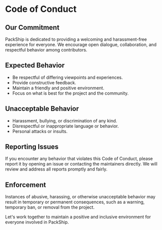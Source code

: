 # Code of Conduct

## Our Commitment

PackShip is dedicated to providing a welcoming and harassment-free experience for everyone. We encourage open dialogue, collaboration, and respectful behavior among contributors.

## Expected Behavior

- Be respectful of differing viewpoints and experiences.
- Provide constructive feedback.
- Maintain a friendly and positive environment.
- Focus on what is best for the project and the community.

## Unacceptable Behavior

- Harassment, bullying, or discrimination of any kind.
- Disrespectful or inappropriate language or behavior.
- Personal attacks or insults.

## Reporting Issues

If you encounter any behavior that violates this Code of Conduct, please report it by opening an issue or contacting the maintainers directly. We will review and address all reports promptly and fairly.

## Enforcement

Instances of abusive, harassing, or otherwise unacceptable behavior may result in temporary or permanent consequences, such as a warning, temporary ban, or removal from the project.

Let's work together to maintain a positive and inclusive environment for everyone involved in PackShip.
